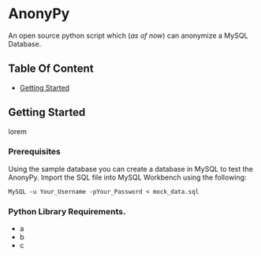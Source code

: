 # AnonyPy
An open source python script which (_as of now_) can anonymize a MySQL Database.

## Table Of Content
- [Getting Started](#Getting-Started)

## Getting Started
lorem

### Prerequisites
Using the sample database you can create a database in MySQL to test the AnonyPy.
Import the SQL file into MySQL Workbench using the following:

```
MySQL -u Your_Username -pYour_Password < mock_data.sql
```

### Python Library Requirements.
- a
- b
- c
